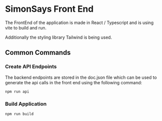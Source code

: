 # SimonSays Front End

The FrontEnd of the application is made in React / Typescript and is using vite to build and run.

Additionally the styling library Tailwind is being used.

## Common Commands

### Create API Endpoints
The backend endpoints are stored in the doc.json file which can be used to generate the api calls in the front end using the following command:
```sh{ background = true}
npm run api 
```
### Build Application
```sh{ background = true}
npm run build
```



